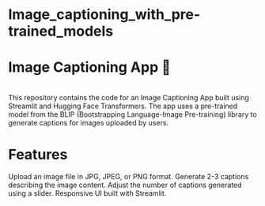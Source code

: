 # Image_captioning_with_pre-trained_models

<h1>Image Captioning App 📸</h1><br>
This repository contains the code for an Image Captioning App built using Streamlit and Hugging Face Transformers. The app uses a pre-trained model from the BLIP (Bootstrapping Language-Image Pre-training) library to generate captions for images uploaded by users.

<h1>Features</h1>
Upload an image file in JPG, JPEG, or PNG format.
Generate 2-3 captions describing the image content.
Adjust the number of captions generated using a slider.
Responsive UI built with Streamlit.

